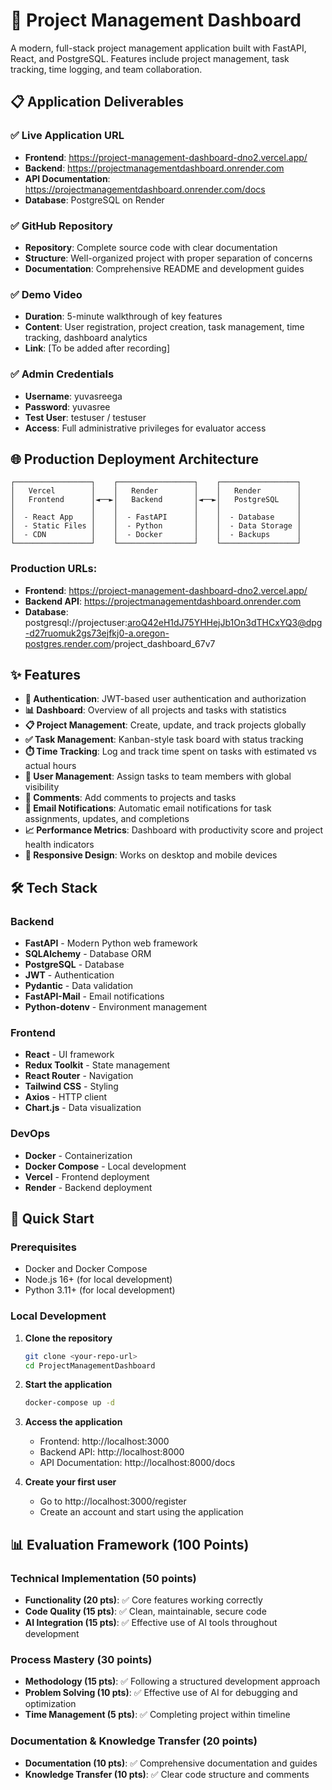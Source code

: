 # 🚀 Project Management Dashboard

A modern, full-stack project management application built with FastAPI, React, and PostgreSQL. Features include project management, task tracking, time logging, and team collaboration.

## 📋 Application Deliverables

### ✅ Live Application URL
- **Frontend**: https://project-management-dashboard-dno2.vercel.app/
- **Backend**: https://projectmanagementdashboard.onrender.com
- **API Documentation**: https://projectmanagementdashboard.onrender.com/docs
- **Database**: PostgreSQL on Render

### ✅ GitHub Repository
- **Repository**: Complete source code with clear documentation
- **Structure**: Well-organized project with proper separation of concerns
- **Documentation**: Comprehensive README and development guides

### ✅ Demo Video
- **Duration**: 5-minute walkthrough of key features
- **Content**: User registration, project creation, task management, time tracking, dashboard analytics
- **Link**: [To be added after recording]

### ✅ Admin Credentials
- **Username**: yuvasreega
- **Password**: yuvasree
- **Test User**: testuser / testuser
- **Access**: Full administrative privileges for evaluator access

## 🌐 Production Deployment Architecture

```
┌─────────────────┐    ┌─────────────────┐    ┌─────────────────┐
│   Vercel        │    │   Render        │    │   Render        │
│   Frontend      │◄──►│   Backend       │◄──►│   PostgreSQL    │
│                 │    │                 │    │                 │
│  - React App    │    │  - FastAPI      │    │  - Database     │
│  - Static Files │    │  - Python       │    │  - Data Storage │
│  - CDN          │    │  - Docker       │    │  - Backups      │
└─────────────────┘    └─────────────────┘    └─────────────────┘
```

### Production URLs:
- **Frontend**: https://project-management-dashboard-dno2.vercel.app/
- **Backend API**: https://projectmanagementdashboard.onrender.com
- **Database**: postgresql://projectuser:aroQ42eH1dJ75YHHejJb1On3dTHCxYQ3@dpg-d27ruomuk2gs73ejfkj0-a.oregon-postgres.render.com/project_dashboard_67v7

## ✨ Features

- **🔐 Authentication**: JWT-based user authentication and authorization
- **📊 Dashboard**: Overview of all projects and tasks with statistics
- **📋 Project Management**: Create, update, and track projects globally
- **✅ Task Management**: Kanban-style task board with status tracking
- **⏱️ Time Tracking**: Log and track time spent on tasks with estimated vs actual hours
- **👥 User Management**: Assign tasks to team members with global visibility
- **💬 Comments**: Add comments to projects and tasks
- **📧 Email Notifications**: Automatic email notifications for task assignments, updates, and completions
- **📈 Performance Metrics**: Dashboard with productivity score and project health indicators
- **📱 Responsive Design**: Works on desktop and mobile devices

## 🛠️ Tech Stack

### Backend
- **FastAPI** - Modern Python web framework
- **SQLAlchemy** - Database ORM
- **PostgreSQL** - Database
- **JWT** - Authentication
- **Pydantic** - Data validation
- **FastAPI-Mail** - Email notifications
- **Python-dotenv** - Environment management

### Frontend
- **React** - UI framework
- **Redux Toolkit** - State management
- **React Router** - Navigation
- **Tailwind CSS** - Styling
- **Axios** - HTTP client
- **Chart.js** - Data visualization

### DevOps
- **Docker** - Containerization
- **Docker Compose** - Local development
- **Vercel** - Frontend deployment
- **Render** - Backend deployment

## 🚀 Quick Start

### Prerequisites
- Docker and Docker Compose
- Node.js 16+ (for local development)
- Python 3.11+ (for local development)

### Local Development

1. **Clone the repository**
   ```bash
   git clone <your-repo-url>
   cd ProjectManagementDashboard
   ```

2. **Start the application**
   ```bash
   docker-compose up -d
   ```

3. **Access the application**
   - Frontend: http://localhost:3000
   - Backend API: http://localhost:8000
   - API Documentation: http://localhost:8000/docs

4. **Create your first user**
   - Go to http://localhost:3000/register
   - Create an account and start using the application

## 📊 Evaluation Framework (100 Points)

### Technical Implementation (50 points)
- **Functionality (20 pts)**: ✅ Core features working correctly
- **Code Quality (15 pts)**: ✅ Clean, maintainable, secure code
- **AI Integration (15 pts)**: ✅ Effective use of AI tools throughout development

### Process Mastery (30 points)
- **Methodology (15 pts)**: ✅ Following a structured development approach
- **Problem Solving (10 pts)**: ✅ Effective use of AI for debugging and optimization
- **Time Management (5 pts)**: ✅ Completing project within timeline

### Documentation & Knowledge Transfer (20 points)
- **Documentation (10 pts)**: ✅ Comprehensive documentation and guides
- **Knowledge Transfer (10 pts)**: ✅ Clear code structure and comments 